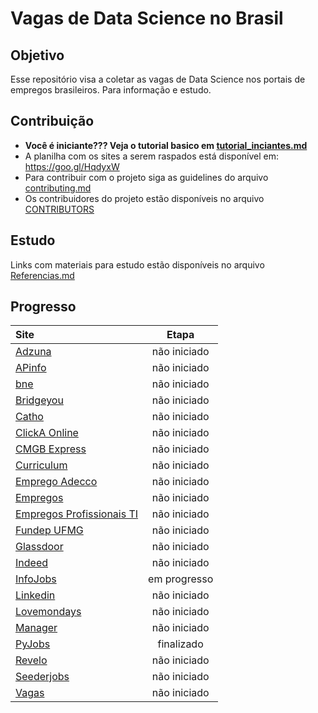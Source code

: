 # Vagas de Data Science no Brasil

## Objetivo
Esse repositório visa a coletar as vagas de Data Science nos portais de empregos brasileiros. Para informação e estudo.

## Contribuição
* **Você é iniciante??? Veja o tutorial basico em [tutorial_inciantes.md](tutorial_iniciantes.md)**
* A planilha com os sites a serem raspados está disponível em: https://goo.gl/HqdyxW
* Para contribuir com o projeto siga as guidelines do arquivo [contributing.md](contributing.md)
* Os contribuidores do projeto estão disponíveis no arquivo [CONTRIBUTORS](CONTRIBUTORS)

## Estudo
Links com materiais para estudo estão disponíveis no arquivo [Referencias.md](Referencias.md)

## Progresso
|Site|Etapa|
|:---|:---:|
|[Adzuna](http://www.adzuna.com.br/)|não iniciado|
|[APinfo](https://www.apinfo.com)|não iniciado|
|[bne](https://www.bne.com.br/)|não iniciado|
|[Bridgeyou](http://bridgeyou.com.br/nossa-atuacao/oportunidades/)|não iniciado|
|[Catho](https://www.catho.com.br/)|não iniciado|
|[ClickA Online](https://www.clickaonline.com/)|não iniciado|
|[CMGB Express](http://www.cmgbexpress.com.br/profissional.php)|não iniciado|
|[Curriculum](https://www.curriculum.com.br/candidatos)|não iniciado|
|[Emprego Adecco](http://emprego.adecco.com.br/#/avisos?keys=)|não iniciado|
|[Empregos](https://www.empregos.com.br/)|não iniciado|
|[Empregos Profissionais TI](https://empregos.profissionaisti.com.br/)|não iniciado|
|[Fundep UFMG](http://www.fundep.ufmg.br/vagas/vagas-projetos/)|não iniciado|
|[Glassdoor](https://www.glassdoor.com/developer/index.htm)|não iniciado|
|[Indeed](https://www.indeed.com.br/)|não iniciado|
|[InfoJobs](https://www.infojobs.com.br/)|em progresso|
|[Linkedin](https://www.linkedin.com)|não iniciado|
|[Lovemondays](https://www.lovemondays.com.br/)|não iniciado|
|[Manager](https://www.manager.com.br/)|não iniciado|
|[PyJobs](http://www.pyjobs.com.br/)|finalizado|
|[Revelo](https://www.revelo.com.br/)|não iniciado|
|[Seederjobs](http://www.seederjobs.com/)|não iniciado|
|[Vagas](https://www.vagas.com.br/)|não iniciado|
